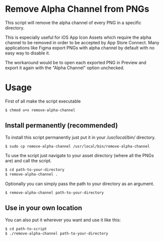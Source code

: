 # Remove Alpha Channel from PNGs
This script will remove the alpha channel of every PNG in a specific directory. 

This is especially useful for iOS App Icon Assets which require the alpha channel to be removed in order to be accepted by App Store Connect. Many applications like Figma export PNGs with alpha channel by default with no easy way to disable it. 

The workaround would be to open each exported PNG in Preview and export it again with the "Alpha Channel" option unchecked.

# Usage
First of all make the script executable
```bash
$ chmod u+x remove-alpha-channel
```

## Install permanently (recommended)
To install this script permanently just put it in your */usr/local/bin/* directory.

```bash
$ sudo cp remove-alpha-channel /usr/local/bin/remove-alpha-channel
```

To use the script just navigate to your asset directory (where all the PNGs are) and call the script.

```bash
$ cd path-to-your-directory
$ remove-alpha-channel .
```

Optionally you can simply pass the path to your directory as an argument.

```bash
$ remove-alpha-channel path-to-your-directory
```

## Use in your own location
You can also put it wherever you want and use it like this:

```bash
$ cd path-to-script
$ ./remove-alpha-channel path-to-your-directory
```